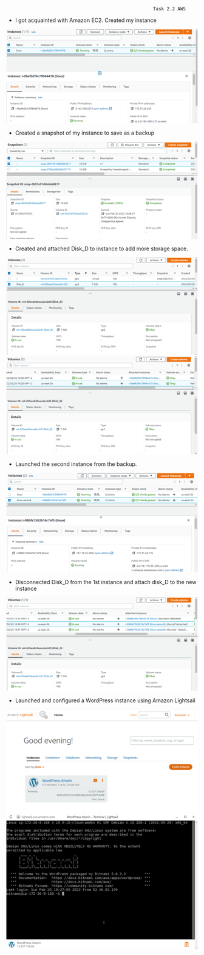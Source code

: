                                                          Task 2.2 AWS
- I got acquainted with Amazon EC2. Created my instance

![image](https://github.com/Stiff228/DevOps_online_Kharkiv_2022Q1Q2/blob/main/m2/task%202.2/4.png)

- Created a snapshot of my instance to save as a backup

![image](https://github.com/Stiff228/DevOps_online_Kharkiv_2022Q1Q2/blob/main/m2/task%202.2/5.png)

- Created and attached Disk_D to instance to add more storage space.

![image](https://github.com/Stiff228/DevOps_online_Kharkiv_2022Q1Q2/blob/main/m2/task%202.2/6.png)
![image](https://github.com/Stiff228/DevOps_online_Kharkiv_2022Q1Q2/blob/main/m2/task%202.2/6.1.png)

- Launched the second instance from the backup.

![image](https://github.com/Stiff228/DevOps_online_Kharkiv_2022Q1Q2/blob/main/m2/task%202.2/7.png)

- Disconnected Disk_D from the 1st instance and attach disk_D to the new instance

![image](https://github.com/Stiff228/DevOps_online_Kharkiv_2022Q1Q2/blob/main/m2/task%202.2/8.png)

- Launched and configured a WordPress instance using Amazon Lightsail

![image](https://github.com/Stiff228/DevOps_online_Kharkiv_2022Q1Q2/blob/main/m2/task%202.2/10.png)
![image](https://github.com/Stiff228/DevOps_online_Kharkiv_2022Q1Q2/blob/main/m2/task%202.2/10.1.png)

